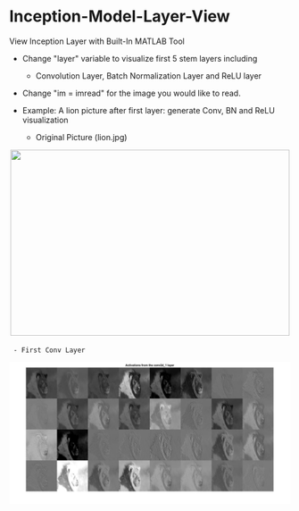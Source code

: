 # Inception-Model-Layer-View
View Inception Layer with Built-In MATLAB Tool

- Change "layer" variable to visualize first 5 stem layers including 
  - Convolution Layer, Batch Normalization Layer and ReLU layer

- Change "im = imread" for the image you would like to read.

- Example: A lion picture after first layer: generate Conv, BN and ReLU visualization
  - Original Picture (lion.jpg)
<div align=center><img width="500" height="333" src="https://github.com/Bingooooooo/Inception-Model-Layer-View/blob/master/pictures/lion.jpg"/></div>

     - First Conv Layer
<div align=center><img src="https://github.com/Bingooooooo/Inception-Model-Layer-View/blob/master/Results_collections/Result_Orginal_lion/1conv.jpg"/></div>
